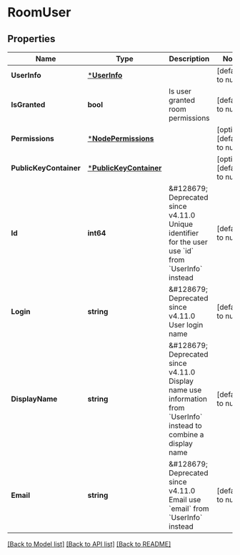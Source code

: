 # RoomUser

## Properties
Name | Type | Description | Notes
------------ | ------------- | ------------- | -------------
**UserInfo** | [***UserInfo**](UserInfo.md) |  | [default to null]
**IsGranted** | **bool** | Is user granted room permissions | [default to null]
**Permissions** | [***NodePermissions**](NodePermissions.md) |  | [optional] [default to null]
**PublicKeyContainer** | [***PublicKeyContainer**](PublicKeyContainer.md) |  | [optional] [default to null]
**Id** | **int64** | &amp;#128679; Deprecated since v4.11.0  Unique identifier for the user  use &#x60;id&#x60; from &#x60;UserInfo&#x60; instead | [default to null]
**Login** | **string** | &amp;#128679; Deprecated since v4.11.0  User login name | [default to null]
**DisplayName** | **string** | &amp;#128679; Deprecated since v4.11.0  Display name  use information from &#x60;UserInfo&#x60; instead to combine a display name | [default to null]
**Email** | **string** | &amp;#128679; Deprecated since v4.11.0  Email   use &#x60;email&#x60; from &#x60;UserInfo&#x60; instead | [default to null]

[[Back to Model list]](../README.md#documentation-for-models) [[Back to API list]](../README.md#documentation-for-api-endpoints) [[Back to README]](../README.md)

